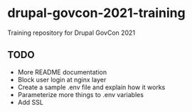 # drupal-govcon-2021-training
Training repository for Drupal GovCon 2021

## TODO
* More README documentation
* Block user login at nginx layer
* Create a sample .env file and explain how it works
* Parameterize more things to .env variables
* Add SSL
